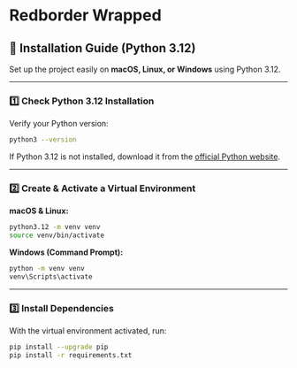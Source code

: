 # Redborder Wrapped

## 🧰 Installation Guide (Python 3.12)

Set up the project easily on **macOS, Linux, or Windows** using Python 3.12.

---

### 1️⃣ Check Python 3.12 Installation

Verify your Python version:

```sh
python3 --version
```

If Python 3.12 is not installed, download it from the [official Python website](https://www.python.org/downloads/).

---

### 2️⃣ Create & Activate a Virtual Environment

**macOS & Linux:**

```sh
python3.12 -m venv venv
source venv/bin/activate
```

**Windows (Command Prompt):**

```bat
python -m venv venv
venv\Scripts\activate
```

---

### 3️⃣ Install Dependencies

With the virtual environment activated, run:

```sh
pip install --upgrade pip
pip install -r requirements.txt
```